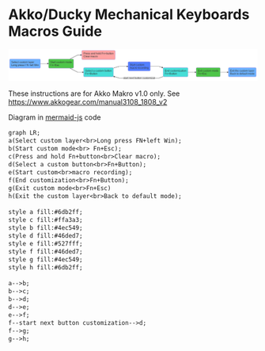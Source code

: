 # Akko/Ducky Mechanical Keyboards Macros Guide

<img src='akko-ducky-help.png'>


These instructions are for Akko Makro v1.0 only.
See https://www.akkogear.com/manual3108_1808_v2

Diagram in [mermaid-js](https://mermaidjs.github.io) code 

```
graph LR;
a(Select custom layer<br>Long press FN+left Win);
b(Start custom mode<br> Fn+Esc);
c(Press and hold Fn+button<br>Clear macro);
d(Select a custom button<br>Fn+Button);
e(Start custom<br>macro recording);
f(End customization<br>Fn+Button);
g(Exit custom mode<br>Fn+Esc)
h(Exit the custom layer<br>Back to default mode);

style a fill:#6db2ff;
style c fill:#ffa3a3;
style b fill:#4ec549;
style d fill:#46ded7;
style e fill:#527fff;
style f fill:#46ded7;
style g fill:#4ec549;
style h fill:#6db2ff;

a-->b;
b-->c;
b-->d;
d-->e;
e-->f;
f--start next button customization-->d;
f-->g;
g-->h;

```
